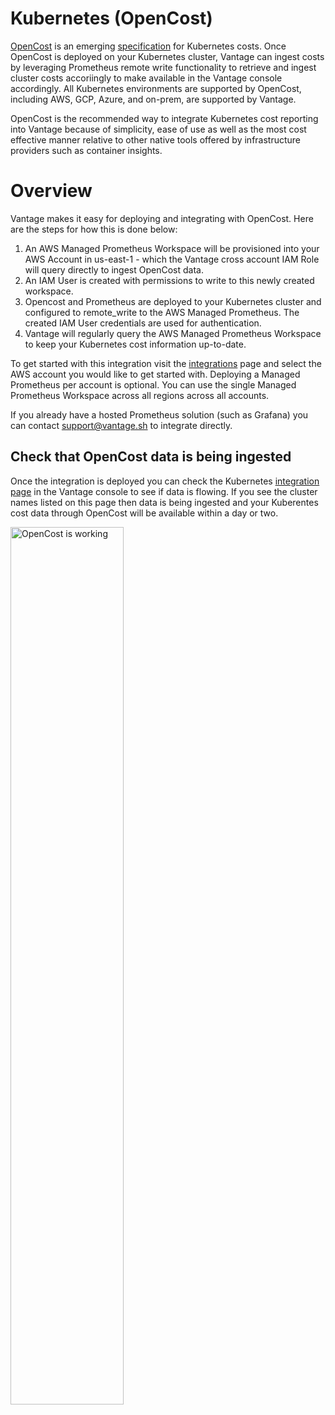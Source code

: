 # Kubernetes (OpenCost)

[OpenCost](https://www.opencost.io) is an emerging [specification](https://github.com/opencost/opencost/blob/develop/spec/opencost-specv01.md) for Kubernetes costs. Once OpenCost is deployed on your Kubernetes cluster, Vantage can ingest costs by leveraging Prometheus remote write functionality to retrieve and ingest cluster costs accoriingly to make available in the Vantage console accordingly. All Kubernetes environments are supported by OpenCost, including AWS, GCP, Azure, and on-prem, are supported by Vantage.

OpenCost is the recommended way to integrate Kubernetes cost reporting into Vantage because of simplicity, ease of use as well as the most cost effective manner relative to other native tools offered by infrastructure providers such as container insights.

# Overview

Vantage makes it easy for deploying and integrating with OpenCost. Here are the steps for how this is done below:

1. An AWS Managed Prometheus Workspace will be provisioned into your AWS Account in us-east-1 - which the Vantage cross account IAM Role will query directly to ingest OpenCost data.
2. An IAM User is created with permissions to write to this newly created workspace.
3. Opencost and Prometheus are deployed to your Kubernetes cluster and configured to remote_write to the AWS Managed Prometheus. The created IAM User credentials are used for authentication.
4. Vantage will regularly query the AWS Managed Prometheus Workspace to keep your Kubernetes cost information up-to-date.

To get started with this integration visit the [integrations](https://console.vantage.sh/settings/integrations) page and select the AWS account you would like to get started with. Deploying a Managed Prometheus per account is optional. You can use the single Managed Prometheus Workspace across all regions across all accounts.

If you already have a hosted Prometheus solution (such as Grafana) you can contact support@vantage.sh to integrate directly.

## Check that OpenCost data is being ingested

Once the integration is deployed you can check the Kubernetes [integration page](https://console.vantage.sh/settings/integrations) in the Vantage console to see if data is flowing. If you see the cluster names listed on this page then data is being ingested and your Kuberentes cost data through OpenCost will be available within a day or two.

<div style={{display:"flex", justifyContent:"center"}}>
    <img alt="OpenCost is working" width="60%" src="/img/opencost_working.png" />
</div>
